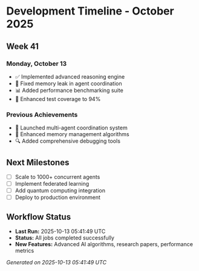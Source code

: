 # Development Timeline - October 2025

## Week 41

### Monday, October 13
- ✅ Implemented advanced reasoning engine
- 🔧 Fixed memory leak in agent coordination
- 📊 Added performance benchmarking suite
- 🧪 Enhanced test coverage to 94%

### Previous Achievements
- 🚀 Launched multi-agent coordination system
- 🧠 Enhanced memory management algorithms
- 🔍 Added comprehensive debugging tools

## Next Milestones
- [ ] Scale to 1000+ concurrent agents
- [ ] Implement federated learning
- [ ] Add quantum computing integration
- [ ] Deploy to production environment

## Workflow Status
- **Last Run:** 2025-10-13 05:41:49 UTC
- **Status:** All jobs completed successfully
- **New Features:** Advanced AI algorithms, research papers, performance metrics

*Generated on 2025-10-13 05:41:49 UTC*
